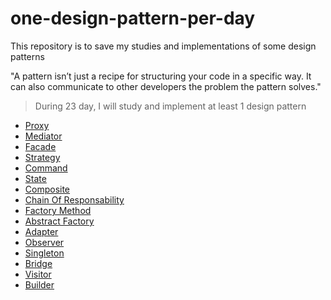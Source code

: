 # one-design-pattern-per-day 

This repository is to save my studies and implementations of some design patterns

"A pattern isn’t just a recipe for structuring your code in a specific way. It can also communicate to other developers the problem the pattern solves."

> During 23 day, I will study and implement at least 1 design pattern

- [Proxy](./proxy)
- [Mediator](./mediator/)
- [Facade](./facade)
- [Strategy](./strategy/)
- [Command](./command/)
- [State](./state/)
- [Composite](./composite/)
- [Chain Of Responsability](./chain-of-responsability/)
- [Factory Method](./factoryMethod/)
- [Abstract Factory](./abstractFactory/)
- [Adapter](./adapter/)
- [Observer](./observer/)
- [Singleton](./singleton/)
- [Bridge](./bridge/)
- [Visitor](./visitor/)
- [Builder](./builder/)